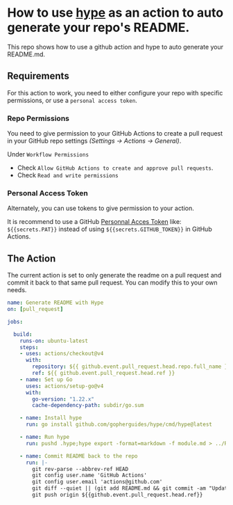 
# How to use [hype](https://github.com/gopherguides/hype) as an action to auto generate your repo's README.

This repo shows how to use a github action and hype to auto generate your README.md.

## Requirements

For this action to work, you need to either configure your repo with specific permissions, or use a `personal access token`.

### Repo Permissions

You need to give permission to your GitHub Actions to create a pull request in your GitHub repo settings _(Settings -> Actions -> General)_.

Under `Workflow Permissions`


* Check `Allow GitHub Actions to create and approve pull requests`.
* Check `Read and write permissions`


### Personal Access Token

Alternately, you can use tokens to give permission to your action.

It is recommend to use a GitHub [Personnal Acces Token](https://docs.github.com/en/authentication/keeping-your-account-and-data-secure/creating-a-personal-access-token#creating-a-fine-grained-personal-access-token) like: `${{secrets.PAT}}` instead of using `${{secrets.GITHUB_TOKEN}}` in GitHub Actions.

## The Action

The current action is set to only generate the readme on a pull request and commit it back to that same pull request.  You can modify this to your own needs.

```yml
name: Generate README with Hype
on: [pull_request]

jobs:

  build:
    runs-on: ubuntu-latest
    steps:
    - uses: actions/checkout@v4
      with:
        repository: ${{ github.event.pull_request.head.repo.full_name }}
        ref: ${{ github.event.pull_request.head.ref }}
    - name: Set up Go
      uses: actions/setup-go@v4
      with:
        go-version: "1.22.x"
        cache-dependency-path: subdir/go.sum

    - name: Install hype
      run: go install github.com/gopherguides/hype/cmd/hype@latest

    - name: Run hype
      run: pushd .hype;hype export -format=markdown -f module.md > ../README.md;popd

    - name: Commit README back to the repo
      run: |-
        git rev-parse --abbrev-ref HEAD
        git config user.name 'GitHub Actions'
        git config user.email 'actions@github.com'
        git diff --quiet || (git add README.md && git commit -am "Updated README")
        git push origin ${{github.event.pull_request.head.ref}}

```

